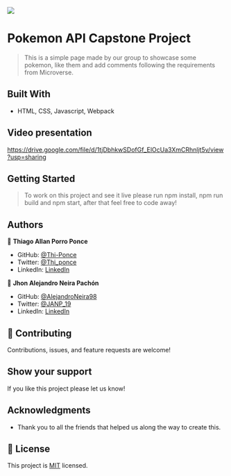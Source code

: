 ![](https://img.shields.io/badge/Microverse-blueviolet)

# Pokemon API Capstone Project

> This is a simple page made by our group to showcase some pokemon, like them and add comments following the requirements from Microverse.

## Built With

- HTML, CSS, Javascript, Webpack

## Video presentation

https://drive.google.com/file/d/1tjDbhkwSDofGf_ElOcUa3XmCRhnljt5v/view?usp=sharing

## Getting Started

> To work on this project and see it live please run npm install, npm run build and npm start, after that feel free to code away!

## Authors

👤 **Thiago Allan Porro Ponce**

- GitHub: [@Thi-Ponce](https://github.com/Thi-Ponce)
- Twitter: [@Thi_ponce](https://twitter.com/Thi_ponce)
- LinkedIn: [LinkedIn](https://linkedin.com/in/thiago-ponce)

👤 **Jhon Alejandro Neira Pachón**

- GitHub: [@AlejandroNeira98](https://github.com/AlejandroNeira98)
- Twitter: [@JANP_19](https://twitter.com/JANP_19)
- LinkedIn: [LinkedIn](https://www.linkedin.com/in/alejandro-neira-0b45b6226/)

## 🤝 Contributing

Contributions, issues, and feature requests are welcome!

## Show your support

If you like this project please let us know!

## Acknowledgments

- Thank you to all the friends that helped us along the way to create this.

## 📝 License

This project is [MIT](./MIT.md) licensed.

